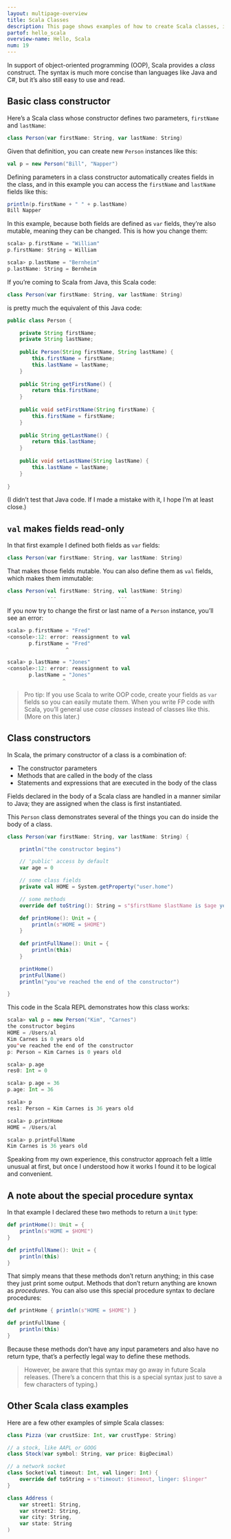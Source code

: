 ```yaml
---
layout: multipage-overview
title: Scala Classes
description: This page shows examples of how to create Scala classes, including the basic Scala class constructor.
partof: hello_scala
overview-name: Hello, Scala
num: 19
---
```



In support of object-oriented programming (OOP), Scala provides a *class* construct. The syntax is much more concise than languages like Java and C#, but it’s also still easy to use and read.



## Basic class constructor

Here’s a Scala class whose constructor defines two parameters, `firstName` and `lastName`:

```scala
class Person(var firstName: String, var lastName: String)
```

Given that definition, you can create new `Person` instances like this:

```scala
val p = new Person("Bill", "Napper")
```

Defining parameters in a class constructor automatically creates fields in the class, and in this example you can access the `firstName` and `lastName` fields like this:

```scala
println(p.firstName + " " + p.lastName)
Bill Napper
```

In this example, because both fields are defined as `var` fields, they’re also mutable, meaning they can be changed. This is how you change them:

```scala
scala> p.firstName = "William"
p.firstName: String = William

scala> p.lastName = "Bernheim"
p.lastName: String = Bernheim
```

If you’re coming to Scala from Java, this Scala code:

```scala
class Person(var firstName: String, var lastName: String)
```

is pretty much the equivalent of this Java code:

```java
public class Person {

    private String firstName;
    private String lastName;
    
    public Person(String firstName, String lastName) {
        this.firstName = firstName;
        this.lastName = lastName;
    }
    
    public String getFirstName() {
        return this.firstName;
    }
    
    public void setFirstName(String firstName) {
        this.firstName = firstName;
    }
    
    public String getLastName() {
        return this.lastName;
    }
    
    public void setLastName(String lastName) {
        this.lastName = lastName;
    }
    
}
```

(I didn’t test that Java code. If I made a mistake with it, I hope I’m at least close.)



## `val` makes fields read-only

In that first example I defined both fields as `var` fields:

```scala
class Person(var firstName: String, var lastName: String)
```

That makes those fields mutable. You can also define them as `val` fields, which makes them immutable:

```scala
class Person(val firstName: String, val lastName: String)
             ---                    ---
```

If you now try to change the first or last name of a `Person` instance, you’ll see an error:

```scala
scala> p.firstName = "Fred"
<console>:12: error: reassignment to val
       p.firstName = "Fred"
                   ^

scala> p.lastName = "Jones"
<console>:12: error: reassignment to val
       p.lastName = "Jones"
                  ^
```

>Pro tip: If you use Scala to write OOP code, create your fields as `var` fields so you can easily mutate them. When you write FP code with Scala, you’ll general use *case classes* instead of classes like this. (More on this later.)



## Class constructors

In Scala, the primary constructor of a class is a combination of:

- The constructor parameters
- Methods that are called in the body of the class
- Statements and expressions that are executed in the body of the class

Fields declared in the body of a Scala class are handled in a manner similar to Java; they are assigned when the class is first instantiated.

This `Person` class demonstrates several of the things you can do inside the body of a class. 

```scala
class Person(var firstName: String, var lastName: String) {

    println("the constructor begins")

    // 'public' access by default
    var age = 0

    // some class fields
    private val HOME = System.getProperty("user.home")

    // some methods
    override def toString(): String = s"$firstName $lastName is $age years old"

    def printHome(): Unit = {
        println(s"HOME = $HOME")
    }
    
    def printFullName(): Unit = { 
        println(this) 
    }

    printHome()
    printFullName()
    println("you've reached the end of the constructor")

}
```

This code in the Scala REPL demonstrates how this class works:

```scala
scala> val p = new Person("Kim", "Carnes")
the constructor begins
HOME = /Users/al
Kim Carnes is 0 years old
you've reached the end of the constructor
p: Person = Kim Carnes is 0 years old

scala> p.age
res0: Int = 0

scala> p.age = 36
p.age: Int = 36

scala> p
res1: Person = Kim Carnes is 36 years old

scala> p.printHome
HOME = /Users/al

scala> p.printFullName
Kim Carnes is 36 years old
```

<!-- 
val p = new Person("Kim", "Carnes")
p.age
p.age = 36
p
p.printHome
p.printFullName
-->

Speaking from my own experience, this constructor approach felt a little unusual at first, but once I understood how it works I found it to be logical and convenient.



## A note about the special procedure syntax

In that example I declared these two methods to return a `Unit` type:

```scala
def printHome(): Unit = {
    println(s"HOME = $HOME")
}

def printFullName(): Unit = { 
    println(this) 
}
```

That simply means that these methods don’t return anything; in this case they just print some output. Methods that don’t return anything are known as *procedures*. You can also use this special procedure syntax to declare procedures:

```scala
def printHome { println(s"HOME = $HOME") }

def printFullName { 
    println(this) 
}
```

Because these methods don’t have any input parameters and also have no return type, that’s a perfectly legal way to define these methods.

>However, be aware that this syntax may go away in future Scala releases. (There’s a concern that this is a special syntax just to save a few characters of typing.)



## Other Scala class examples

Here are a few other examples of simple Scala classes:

```scala
class Pizza (var crustSize: Int, var crustType: String)

// a stock, like AAPL or GOOG
class Stock(var symbol: String, var price: BigDecimal)

// a network socket
class Socket(val timeout: Int, val linger: Int) {
    override def toString = s"timeout: $timeout, linger: $linger"
}

class Address (
    var street1: String,
    var street2: String,
    var city: String, 
    var state: String
)
```

















